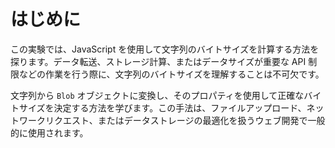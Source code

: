 # はじめに

この実験では、JavaScript を使用して文字列のバイトサイズを計算する方法を探ります。データ転送、ストレージ計算、またはデータサイズが重要な API 制限などの作業を行う際に、文字列のバイトサイズを理解することは不可欠です。

文字列から `Blob` オブジェクトに変換し、そのプロパティを使用して正確なバイトサイズを決定する方法を学びます。この手法は、ファイルアップロード、ネットワークリクエスト、またはデータストレージの最適化を扱うウェブ開発で一般的に使用されます。

